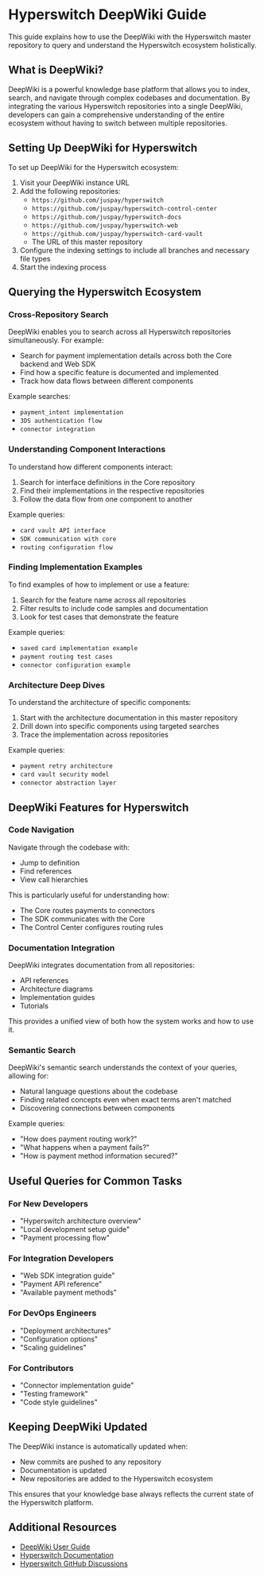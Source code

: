 # Hyperswitch DeepWiki Guide

This guide explains how to use the DeepWiki with the Hyperswitch master repository to query and understand the Hyperswitch ecosystem holistically.

## What is DeepWiki?

DeepWiki is a powerful knowledge base platform that allows you to index, search, and navigate through complex codebases and documentation. By integrating the various Hyperswitch repositories into a single DeepWiki, developers can gain a comprehensive understanding of the entire ecosystem without having to switch between multiple repositories.

## Setting Up DeepWiki for Hyperswitch

To set up DeepWiki for the Hyperswitch ecosystem:

1. Visit your DeepWiki instance URL
2. Add the following repositories:
   - `https://github.com/juspay/hyperswitch`
   - `https://github.com/juspay/hyperswitch-control-center`
   - `https://github.com/juspay/hyperswitch-docs`
   - `https://github.com/juspay/hyperswitch-web`
   - `https://github.com/juspay/hyperswitch-card-vault`
   - The URL of this master repository
3. Configure the indexing settings to include all branches and necessary file types
4. Start the indexing process

## Querying the Hyperswitch Ecosystem

### Cross-Repository Search

DeepWiki enables you to search across all Hyperswitch repositories simultaneously. For example:

- Search for payment implementation details across both the Core backend and Web SDK
- Find how a specific feature is documented and implemented
- Track how data flows between different components

Example searches:
- `payment_intent implementation`
- `3DS authentication flow`
- `connector integration`

### Understanding Component Interactions

To understand how different components interact:

1. Search for interface definitions in the Core repository
2. Find their implementations in the respective repositories
3. Follow the data flow from one component to another

Example queries:
- `card vault API interface`
- `SDK communication with core`
- `routing configuration flow`

### Finding Implementation Examples

To find examples of how to implement or use a feature:

1. Search for the feature name across all repositories
2. Filter results to include code samples and documentation
3. Look for test cases that demonstrate the feature

Example queries:
- `saved card implementation example`
- `payment routing test cases`
- `connector configuration example`

### Architecture Deep Dives

To understand the architecture of specific components:

1. Start with the architecture documentation in this master repository
2. Drill down into specific components using targeted searches
3. Trace the implementation across repositories

Example queries:
- `payment retry architecture`
- `card vault security model`
- `connector abstraction layer`

## DeepWiki Features for Hyperswitch

### Code Navigation

Navigate through the codebase with:
- Jump to definition
- Find references
- View call hierarchies

This is particularly useful for understanding how:
- The Core routes payments to connectors
- The SDK communicates with the Core
- The Control Center configures routing rules

### Documentation Integration

DeepWiki integrates documentation from all repositories:
- API references
- Architecture diagrams
- Implementation guides
- Tutorials

This provides a unified view of both how the system works and how to use it.

### Semantic Search

DeepWiki's semantic search understands the context of your queries, allowing for:
- Natural language questions about the codebase
- Finding related concepts even when exact terms aren't matched
- Discovering connections between components

Example queries:
- "How does payment routing work?"
- "What happens when a payment fails?"
- "How is payment method information secured?"

## Useful Queries for Common Tasks

### For New Developers

- "Hyperswitch architecture overview"
- "Local development setup guide"
- "Payment processing flow"

### For Integration Developers

- "Web SDK integration guide"
- "Payment API reference"
- "Available payment methods"

### For DevOps Engineers

- "Deployment architectures"
- "Configuration options"
- "Scaling guidelines"

### For Contributors

- "Connector implementation guide"
- "Testing framework"
- "Code style guidelines"

## Keeping DeepWiki Updated

The DeepWiki instance is automatically updated when:
- New commits are pushed to any repository
- Documentation is updated
- New repositories are added to the Hyperswitch ecosystem

This ensures that your knowledge base always reflects the current state of the Hyperswitch platform.

## Additional Resources

- [DeepWiki User Guide](https://deepwiki.io/docs/user-guide)
- [Hyperswitch Documentation](https://hyperswitch.io/docs)
- [Hyperswitch GitHub Discussions](https://github.com/juspay/hyperswitch/discussions) 